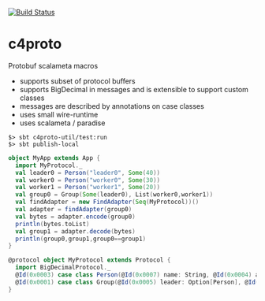 [![Build Status](https://travis-ci.org/conecenter/c4proto.svg?branch=master)](https://travis-ci.org/conecenter/c4proto)

# c4proto
Protobuf scalameta macros

- supports subset of protocol buffers
- supports BigDecimal in messages and is extensible to support custom classes
- messages are described by annotations on case classes
- uses small wire-runtime
- uses scalameta / paradise

```
$> sbt c4proto-util/test:run
$> sbt publish-local
```

```scala
object MyApp extends App {
  import MyProtocol._
  val leader0 = Person("leader0", Some(40))
  val worker0 = Person("worker0", Some(30))
  val worker1 = Person("worker1", Some(20))
  val group0 = Group(Some(leader0), List(worker0,worker1))
  val findAdapter = new FindAdapter(Seq(MyProtocol))()
  val adapter = findAdapter(group0)
  val bytes = adapter.encode(group0)
  println(bytes.toList)
  val group1 = adapter.decode(bytes)
  println(group0,group1,group0==group1)
}

@protocol object MyProtocol extends Protocol {
  import BigDecimalProtocol._
  @Id(0x0003) case class Person(@Id(0x0007) name: String, @Id(0x0004) age: Option[BigDecimal] @scale(0))
  @Id(0x0001) case class Group(@Id(0x0005) leader: Option[Person], @Id(0x0006) worker: List[Person])
}
```
